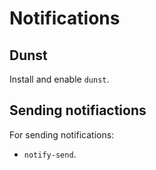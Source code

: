 # Notifications

## Dunst

Install and enable `dunst`.

## Sending notifiactions

For sending notifications:

- `notify-send`.
